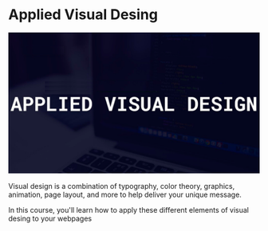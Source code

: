 # Applied Visual Desing

![](https://raw.githubusercontent.com/Cristhian-Carbonell/Responsive-web_design/main/Applied-Visual_Design/image/applied-visula_desing.png)

Visual design is a combination of typography, color theory, graphics, animation, page layout, and more to help deliver your unique message.

In this course, you'll learn how to apply these different elements of visual desing to your webpages